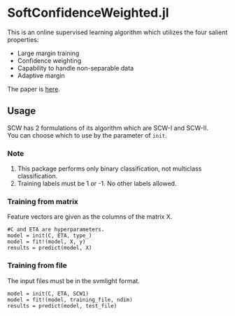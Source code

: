 # SoftConfidenceWeighted.jl
This is an online supervised learning algorithm which utilizes the four salient properties:

* Large margin training
* Confidence weighting
* Capability to handle non-separable data
* Adaptive margin

The paper is [here](http://arxiv.org/pdf/1206.4612v1.pdf).

## Usage
SCW has 2 formulations of its algorithm which are SCW-I and SCW-II.  
You can choose which to use by the parameter of `init`.  

### Note
1. This package performs only binary classification, not multiclass classification.
2. Training labels must be 1 or -1. No other labels allowed.


### Training from matrix
Feature vectors are given as the columns of the matrix X.

```
#C and ETA are hyperparameters.
model = init(C, ETA, type_)
model = fit!(model, X, y)
results = predict(model, X)
```

### Training from file
The input files must be in the svmlight format.

```
model = init(C, ETA, SCW1)
model = fit!(model, training_file, ndim)
results = predict(model, test_file)
```
